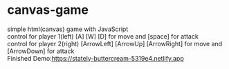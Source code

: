 # canvas-game
simple html(canvas) game with JavaScript
<br>
control for player 1(left) [A] [W] [D] for move and [space] for attack
<br>
control for player 2(right) [ArrowLeft] [ArrowUp] [ArrowRight] for move and [ArrowDown] for attack
<br>
Finished Demo:https://stately-buttercream-5319e4.netlify.app
